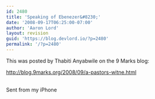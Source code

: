 ```yaml
---
id: 2480
title: 'Speaking of Ebenezer&#8230;'
date: '2008-09-17T06:25:00-07:00'
author: 'Aaron Lord'
layout: revision
guid: 'https://blog.devlord.io/?p=2480'
permalink: '/?p=2480'
---
```


This was posted by Thabiti Anyabwile on the 9 Marks blog:<p><a href="http://blog.9marks.org/2008/09/a-pastors-witne.html">http://blog.9marks.org/2008/09/a-pastors-witne.html</a><p><br>Sent from my iPhone<div class="blogger-post-footer"></div>